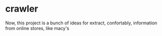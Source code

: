 crawler
=======

Now, this project is a bunch of ideas for extract, confortably, information from online stores, like macy's